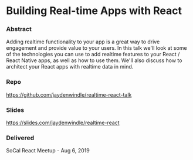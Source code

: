 # Building Real-time Apps with React

### Abstract
Adding realtime functionality to your app is a great way to drive engagement and provide value to your users. In this talk we'll look at some of the technologies you can use to add realtime features to your React / React Native apps, as well as how to use them. We'll also discuss how to architect your React apps with realtime data in mind.

### Repo
https://github.com/jaydenwindle/realtime-react-talk

### Slides
https://slides.com/jaydenwindle/realtime-react

### Delivered
SoCal React Meetup - Aug 6, 2019
